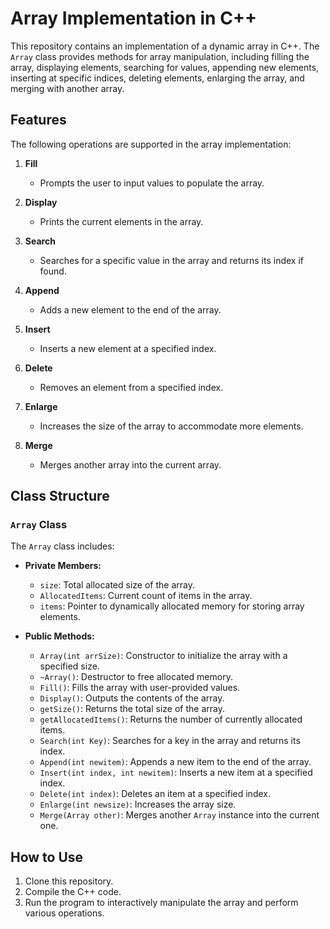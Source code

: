 # Array Implementation in C++

This repository contains an implementation of a dynamic array in C++. The `Array` class provides methods for array manipulation, including filling the array, displaying elements, searching for values, appending new elements, inserting at specific indices, deleting elements, enlarging the array, and merging with another array.

## Features

The following operations are supported in the array implementation:

1. **Fill**
   - Prompts the user to input values to populate the array.

2. **Display**
   - Prints the current elements in the array.

3. **Search**
   - Searches for a specific value in the array and returns its index if found.

4. **Append**
   - Adds a new element to the end of the array.

5. **Insert**
   - Inserts a new element at a specified index.

6. **Delete**
   - Removes an element from a specified index.

7. **Enlarge**
   - Increases the size of the array to accommodate more elements.

8. **Merge**
   - Merges another array into the current array.

## Class Structure

### `Array` Class

The `Array` class includes:
- **Private Members:**
  - `size`: Total allocated size of the array.
  - `AllocatedItems`: Current count of items in the array.
  - `items`: Pointer to dynamically allocated memory for storing array elements.

- **Public Methods:**
  - `Array(int arrSize)`: Constructor to initialize the array with a specified size.
  - `~Array()`: Destructor to free allocated memory.
  - `Fill()`: Fills the array with user-provided values.
  - `Display()`: Outputs the contents of the array.
  - `getSize()`: Returns the total size of the array.
  - `getAllocatedItems()`: Returns the number of currently allocated items.
  - `Search(int Key)`: Searches for a key in the array and returns its index.
  - `Append(int newitem)`: Appends a new item to the end of the array.
  - `Insert(int index, int newitem)`: Inserts a new item at a specified index.
  - `Delete(int index)`: Deletes an item at a specified index.
  - `Enlarge(int newsize)`: Increases the array size.
  - `Merge(Array other)`: Merges another `Array` instance into the current one.

## How to Use

1. Clone this repository.
2. Compile the C++ code.
3. Run the program to interactively manipulate the array and perform various operations.
